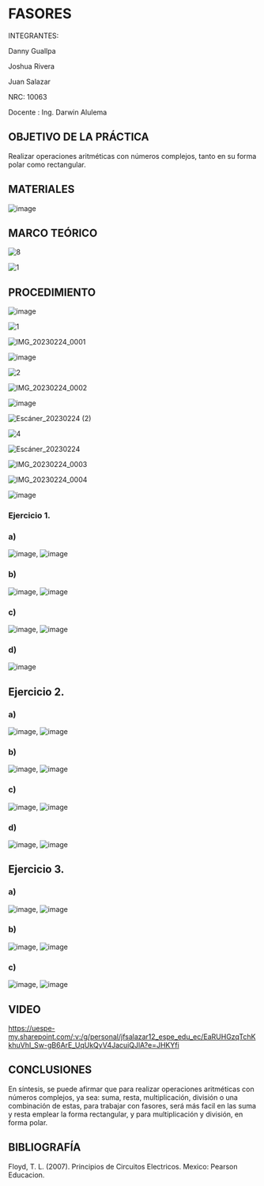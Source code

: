 # FASORES

INTEGRANTES:

Danny Guallpa

Joshua Rivera

Juan Salazar

NRC: 10063

Docente : Ing. Darwin Alulema

## OBJETIVO DE LA PRÁCTICA

Realizar operaciones aritméticas con números complejos, tanto en su forma polar como rectangular.

## MATERIALES

![image](https://user-images.githubusercontent.com/116693260/221188828-d7168fb1-9007-4832-8dfe-a864f391711e.png)

## MARCO TEÓRICO

![8](https://user-images.githubusercontent.com/116693260/221188503-3500db2e-ca17-42e8-a45e-16d5eb0963c4.jpg)

![1](https://user-images.githubusercontent.com/116693260/221186821-a7ec7f41-ba1e-40cf-b413-7a72157b4551.jpg)

## PROCEDIMIENTO

![image](https://user-images.githubusercontent.com/116693260/221189012-d84d8a0e-1898-46c9-8b8d-4326f1dc165b.png)

![1](https://user-images.githubusercontent.com/116693260/221186264-e4fd02b7-b21c-45a1-8b68-b057d1204af2.jpg)

![IMG_20230224_0001](https://user-images.githubusercontent.com/117873786/221199744-99fa34af-b324-4c9e-8722-47a7d5e926e2.jpg)

![image](https://user-images.githubusercontent.com/116693260/221189093-019bf423-1747-40d8-a7d0-31cb82848e88.png)

![2](https://user-images.githubusercontent.com/116693260/221186273-41f7cdbb-6300-44ba-8ed3-fcd94f41462b.jpg)

![IMG_20230224_0002](https://user-images.githubusercontent.com/117873786/221199815-0b4dd714-43f6-48cf-983b-22fc8f544971.jpg)

![image](https://user-images.githubusercontent.com/116693260/221189462-1cc90769-ea4f-486d-b576-cc35e7372e72.png)

![Escáner_20230224 (2)](https://user-images.githubusercontent.com/116693260/221207414-251b5624-07c8-41fa-be7b-47e1c135dc3a.jpg)

![4](https://user-images.githubusercontent.com/116693260/221186282-0872a3e2-997e-43d8-a4c4-d287b4fe390b.jpg)

![Escáner_20230224](https://user-images.githubusercontent.com/116693260/221191396-395cb097-7796-4b2e-8dad-b2b58ac33bbf.jpg)

![IMG_20230224_0003](https://user-images.githubusercontent.com/117873786/221200220-e2de3d89-4b7c-4bd5-bbf3-dc4d0d024d0d.jpg)

![IMG_20230224_0004](https://user-images.githubusercontent.com/117873786/221200230-4c20cc40-49cc-4f07-bd36-b87cf8870f95.jpg)

![image](https://user-images.githubusercontent.com/116693260/221195264-cf50177c-664f-406e-a09d-7710ce663176.png)

### Ejercicio 1.

### a)

![image](https://user-images.githubusercontent.com/116693260/221195529-bd3b7999-b2b3-4ea2-9905-8c241085099d.png), ![image](https://user-images.githubusercontent.com/116693260/221195685-694e09fb-e204-4fa1-be70-98263da2a087.png)

### b)

![image](https://user-images.githubusercontent.com/116693260/221196053-f2f77445-daa0-44b8-8aff-4a07636c5f03.png), ![image](https://user-images.githubusercontent.com/116693260/221196094-bcab27eb-4133-441a-b366-0e7141dad29e.png)

### c)

![image](https://user-images.githubusercontent.com/116693260/221196339-40380f31-923c-4106-b878-c37b635aa5e1.png), ![image](https://user-images.githubusercontent.com/116693260/221196405-fad92bfe-e96d-4081-a575-293fb50816ce.png)

### d)

![image](https://user-images.githubusercontent.com/116693260/221196744-aba9a11d-ce11-4956-ad27-2464527a0031.png)

## Ejercicio 2.

### a)

![image](https://user-images.githubusercontent.com/116693260/221196927-82d6ecab-6e95-449f-929a-49e6073ff6b3.png), ![image](https://user-images.githubusercontent.com/116693260/221197118-6ca43299-e541-4f71-bd73-b525588ba6bb.png)

### b)

![image](https://user-images.githubusercontent.com/116693260/221198311-013f06fe-3308-421e-a72c-4356d29af76f.png), ![image](https://user-images.githubusercontent.com/116693260/221198373-27c98d90-a4f9-4702-88cf-7341f642229b.png)

### c)

![image](https://user-images.githubusercontent.com/116693260/221197647-31c870e8-d372-4822-a3eb-48c9942f1f76.png), ![image](https://user-images.githubusercontent.com/116693260/221197689-1e282915-14b6-4dc3-8d95-434b4502a896.png)

### d)

![image](https://user-images.githubusercontent.com/116693260/221197888-2063d670-ad9c-4137-b1f4-609e8b3be85f.png), ![image](https://user-images.githubusercontent.com/116693260/221197934-cddb7c11-19df-405a-abe4-f2ca62e2c8ae.png)

## Ejercicio 3.

### a)

![image](https://user-images.githubusercontent.com/116693260/221202821-e4578449-5074-4516-b305-cbed22bf0402.png), ![image](https://user-images.githubusercontent.com/116693260/221202867-6bc9de22-2031-4126-be80-a4cf17dd0a85.png)

### b)

![image](https://user-images.githubusercontent.com/116693260/221202417-8931f481-4e82-4ad7-b74e-47f87d60e826.png), ![image](https://user-images.githubusercontent.com/116693260/221202468-16954424-87a5-47ad-b06a-ad0ad2be1b21.png)

### c) 

![image](https://user-images.githubusercontent.com/116693260/221203239-216559e4-0211-477e-880b-ec8a95ca95bc.png), ![image](https://user-images.githubusercontent.com/116693260/221203321-8e5a2697-8690-4af7-a1e4-26eb4fa604b7.png)

## VIDEO 

https://uespe-my.sharepoint.com/:v:/g/personal/jfsalazar12_espe_edu_ec/EaRUHGzqTchKkhuVhI_Sw-gB6ArE_UqUkQyV4JacuiQJlA?e=JHKYfi

## CONCLUSIONES

En síntesis, se puede afirmar que para realizar operaciones aritméticas con números complejos, ya sea: suma, resta, multiplicación, división o una combinación de estas, para trabajar con fasores, será más facil en las suma y resta emplear la forma rectangular, y para multiplicación y división, en forma polar. 

## BIBLIOGRAFÍA

Floyd, T. L. (2007). Principios de Circuitos Electricos. Mexico: Pearson Educacion.
